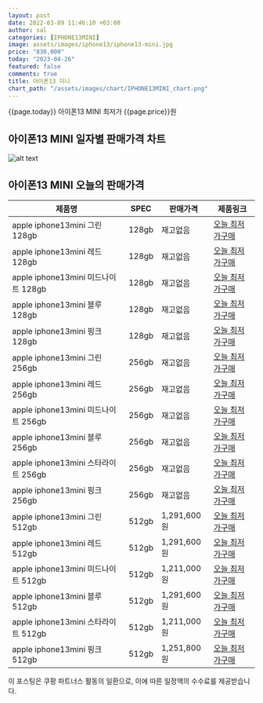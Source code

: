 ```yaml
---
layout: post
date: 2022-03-09 11:46:10 +03:00
author: sal
categories: [IPHONE13MINI]
image: assets/images/iphone13/iphone13-mini.jpg
price: "830,000"
today: "2023-04-26"
featured: false
comments: true
title: 아이폰13 미니
chart_path: "/assets/images/chart/IPHONE13MINI_chart.png"
---
```


{{page.today}} 아이폰13 MINI 최저가 {{page.price}}원

## 아이폰13 MINI  일자별 판매가격 차트
![alt text]({{page.chart_path}} "아이폰13 MINI 판매가격 차트")

## 아이폰13 MINI  오늘의 판매가격
<main>
<table id="rwd-table-large">
  <thead>
    <tr>
      <th>제품명</th>
      <th>SPEC</th>
      <th>판매가격</th>
      <th>제품링크</th>
    </tr>
  </thead>
  <tbody><tr>
        <td>apple iphone13mini 그린 128gb </td>
        <td>128gb</td>
        <td>재고없음</td>
        <td><a href='https://link.coupang.com/a/SOVOH' target='_blank'>오늘 최저가구매</a></td>
        </tr><tr>
        <td>apple iphone13mini 레드 128gb </td>
        <td>128gb</td>
        <td>재고없음</td>
        <td><a href='https://link.coupang.com/a/SOVSa' target='_blank'>오늘 최저가구매</a></td>
        </tr><tr>
        <td>apple iphone13mini 미드나이트 128gb </td>
        <td>128gb</td>
        <td>재고없음</td>
        <td><a href='https://link.coupang.com/a/SOVVe' target='_blank'>오늘 최저가구매</a></td>
        </tr><tr>
        <td>apple iphone13mini 블루 128gb </td>
        <td>128gb</td>
        <td>재고없음</td>
        <td><a href='https://link.coupang.com/a/SOVXj' target='_blank'>오늘 최저가구매</a></td>
        </tr><tr>
        <td>apple iphone13mini 핑크 128gb </td>
        <td>128gb</td>
        <td>재고없음</td>
        <td><a href='https://link.coupang.com/a/SOVY5' target='_blank'>오늘 최저가구매</a></td>
        </tr><tr>
        <td>apple iphone13mini 그린 256gb </td>
        <td>256gb</td>
        <td>재고없음</td>
        <td><a href='https://link.coupang.com/a/SQ75I' target='_blank'>오늘 최저가구매</a></td>
        </tr><tr>
        <td>apple iphone13mini 레드 256gb </td>
        <td>256gb</td>
        <td>재고없음</td>
        <td><a href='https://link.coupang.com/a/SQ7fL' target='_blank'>오늘 최저가구매</a></td>
        </tr><tr>
        <td>apple iphone13mini 미드나이트 256gb </td>
        <td>256gb</td>
        <td>재고없음</td>
        <td><a href='https://link.coupang.com/a/SQ7tt' target='_blank'>오늘 최저가구매</a></td>
        </tr><tr>
        <td>apple iphone13mini 블루 256gb </td>
        <td>256gb</td>
        <td>재고없음</td>
        <td><a href='https://link.coupang.com/a/SQ7CP' target='_blank'>오늘 최저가구매</a></td>
        </tr><tr>
        <td>apple iphone13mini 스타라이트 256gb </td>
        <td>256gb</td>
        <td>재고없음</td>
        <td><a href='https://link.coupang.com/a/SQ7JQ' target='_blank'>오늘 최저가구매</a></td>
        </tr><tr>
        <td>apple iphone13mini 핑크 256gb </td>
        <td>256gb</td>
        <td>재고없음</td>
        <td><a href='https://link.coupang.com/a/SQ7Sb' target='_blank'>오늘 최저가구매</a></td>
        </tr><tr>
        <td>apple iphone13mini 그린 512gb </td>
        <td>512gb</td>
        <td>1,291,600원</td>
        <td><a href='https://link.coupang.com/a/SOWgL' target='_blank'>오늘 최저가구매</a></td>
        </tr><tr>
        <td>apple iphone13mini 레드 512gb </td>
        <td>512gb</td>
        <td>1,291,600원</td>
        <td><a href='https://link.coupang.com/a/SOWja' target='_blank'>오늘 최저가구매</a></td>
        </tr><tr>
        <td>apple iphone13mini 미드나이트 512gb </td>
        <td>512gb</td>
        <td>1,211,000원</td>
        <td><a href='https://link.coupang.com/a/SOWk0' target='_blank'>오늘 최저가구매</a></td>
        </tr><tr>
        <td>apple iphone13mini 블루 512gb </td>
        <td>512gb</td>
        <td>1,291,600원</td>
        <td><a href='https://link.coupang.com/a/SOWmC' target='_blank'>오늘 최저가구매</a></td>
        </tr><tr>
        <td>apple iphone13mini 스타라이트 512gb </td>
        <td>512gb</td>
        <td>1,211,000원</td>
        <td><a href='https://link.coupang.com/a/SOWoP' target='_blank'>오늘 최저가구매</a></td>
        </tr><tr>
        <td>apple iphone13mini 핑크 512gb </td>
        <td>512gb</td>
        <td>1,251,800원</td>
        <td><a href='https://link.coupang.com/a/SOWqA' target='_blank'>오늘 최저가구매</a></td>
        </tr></tbody>
</table>
</main>
이 포스팅은 쿠팡 파트너스 활동의 일환으로, 이에 따른 일정액의 수수료를 제공받습니다.
